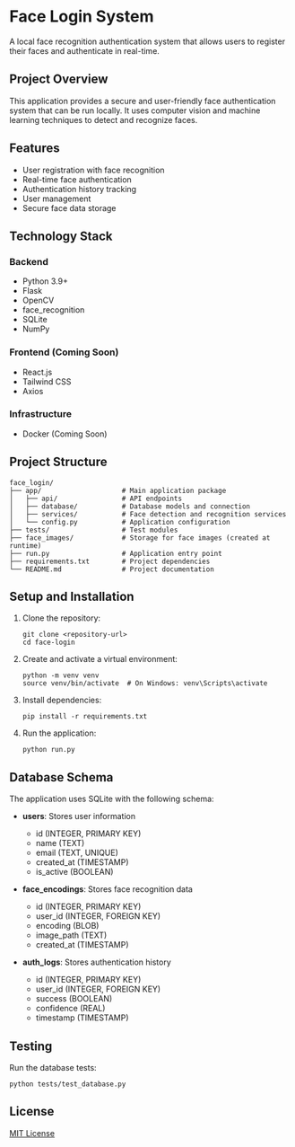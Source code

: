 # Face Login System

A local face recognition authentication system that allows users to register their faces and authenticate in real-time.

## Project Overview

This application provides a secure and user-friendly face authentication system that can be run locally. It uses computer vision and machine learning techniques to detect and recognize faces.

## Features

- User registration with face recognition
- Real-time face authentication
- Authentication history tracking
- User management
- Secure face data storage

## Technology Stack

### Backend
- Python 3.9+
- Flask
- OpenCV
- face_recognition
- SQLite
- NumPy

### Frontend (Coming Soon)
- React.js
- Tailwind CSS
- Axios

### Infrastructure
- Docker (Coming Soon)

## Project Structure

```
face_login/
├── app/                    # Main application package
│   ├── api/                # API endpoints
│   ├── database/           # Database models and connection
│   ├── services/           # Face detection and recognition services
│   └── config.py           # Application configuration
├── tests/                  # Test modules
├── face_images/            # Storage for face images (created at runtime)
├── run.py                  # Application entry point
├── requirements.txt        # Project dependencies
└── README.md               # Project documentation
```

## Setup and Installation

1. Clone the repository:
   ```
   git clone <repository-url>
   cd face-login
   ```

2. Create and activate a virtual environment:
   ```
   python -m venv venv
   source venv/bin/activate  # On Windows: venv\Scripts\activate
   ```

3. Install dependencies:
   ```
   pip install -r requirements.txt
   ```

4. Run the application:
   ```
   python run.py
   ```

## Database Schema

The application uses SQLite with the following schema:

- **users**: Stores user information
  - id (INTEGER, PRIMARY KEY)
  - name (TEXT)
  - email (TEXT, UNIQUE)
  - created_at (TIMESTAMP)
  - is_active (BOOLEAN)

- **face_encodings**: Stores face recognition data
  - id (INTEGER, PRIMARY KEY)
  - user_id (INTEGER, FOREIGN KEY)
  - encoding (BLOB)
  - image_path (TEXT)
  - created_at (TIMESTAMP)

- **auth_logs**: Stores authentication history
  - id (INTEGER, PRIMARY KEY)
  - user_id (INTEGER, FOREIGN KEY)
  - success (BOOLEAN)
  - confidence (REAL)
  - timestamp (TIMESTAMP)

## Testing

Run the database tests:
```
python tests/test_database.py
```

## License

[MIT License](LICENSE)